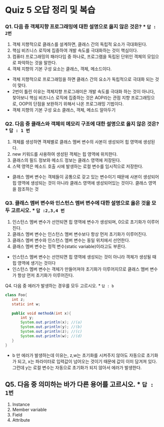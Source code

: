 # Quiz 5 오답 정리 및 복습

### Q1. 다음 중 객체지향 프로그래밍에 대한 설명으로 옳지 않은 것은? * `답 : 2번`
1. 객체 지향적으로 클래스를 설계하면, 클래스 간의 독립적 요소가 극대화된다.
2. 핵심 비즈니스 로직에 집중하여 개발 속도를 극대화하는 것이 핵심이다.
3. 컴퓨터 프로그래밍의 패러다임 중 하나로, 프로그램을 독립된 단위인 객체의 모임으로 파악하는 것을 말한다.
4. 객체 지향의 기본 구성 요소는 클래스, 객체, 메소드이다.

*  객체 지향적으로 프로그래밍을 하면 클래스 간의 요소가 독립적으로 극대화 되는 것이 맞다.
*  2번이 틀린 이유는 객체지향 프로그래미은 개발 속도를 극대화 하는 것이 아니다,
찾아보니 핵심 비즈니스 로직에 집중하는 것은 AOP라는 관점 지향 프로그래밍으로, OOP의 단점을
보완하기 위해서 나온 프로그래밍 기법이다.
* 객체 지향의 기본 구성 요소 클래스, 객체, 메소드 알아두기


### Q2. 다음 중 클래스와 객체의 메모리 구조에 대한 설명으로 옳지 않은 것은? * `답 : 1 번`
1. 객체를 생성하면 객체별로 클래스 멤버 변수의 사본이 생성되어 힙 영역에 생성된다.
2. new 키워드를 사용하여 생성된 객체는 힙 영역에 위치한다.
3. 클래스의 필드 정보와 메소드 정보는 클래스 영역에 저장된다.
4. 스택 영역은 메소드 호출 시에 발생하는 로컬 변수를 임시적으로 저장한다.

* 클래스 멤버 변수는 객체들이 공통으로 갖고 있는 변수이기 때문에 사본이 생성되어 힙 영역에 생성되는 것이 아니라
클래스 영역에 생성되어있는 것이다. 클래스 영역을 참조하는 것


### Q3. 클래스 멤버 변수와 인스턴스 멤버 변수에 대한 설명으로 옳은 것을 모두 고르시오. * `답 :2,3,4 번`
1. 인스턴스 멤버 변수가 선언되면 힙 영역에 변수가 생성되며, 0으로 초기화가 이루어진다.
2. 클래스 멤버 변수는 인스턴스 멤버 변수보다 항상 먼저 초기화가 이루어진다.
3. 클래스 멤버 변수와 인스턴스 멤버 변수는 동일 위치에서 선언한다.
4. 클래스 멤버 변수는 정적 변수(static variable)이라고도 부른다.

* 인스턴스 멤버 변수는 선언되면 힙 영역에 생성되는 것이 아니라 객체가 생성될 때 힙 영역에 생기는 것이다
* 인스턴스 멤버 변수는 객체가 만들어져야 초기화가 이루어지므로 
  클래스 멤버 변수가 항상 먼저 초기화가 이루어진다.
  

Q4. 다음 중 에러가 발생하는 경우를 모두 고르시오. * `답 : b`
```java
class Foo{
   int z;
   static int w;
   
   public void methodA(int x){
       int y;
       System.out.println(x); //(a)
       System.out.println(y); //(b)
       System.out.println(z); //(c)
       System.out.println(w); //(d)
   }
}
```

* b 만 에러가 발생하는데 이유는, z,w는 초기화를 시켜주지 않아도 자동으로 초기화가 되고,
x는 파라미터로 입력값이 넘어오는 것이기 때문에 값이 이미 담겨져 있다.
그런데 y는 로컬 변수는 자동으로 초기화가 되지 않아서 에러가 발생한다.

 
## Q5. 다음 중 의미하는 바가 다른 용어를 고르시오. * `답 : 1번`
1. Instance
2. Member variable
3. Field
4. Attribute
